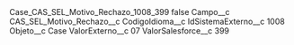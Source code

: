 <?xml version="1.0" encoding="UTF-8"?>
<CustomMetadata xmlns="http://soap.sforce.com/2006/04/metadata" xmlns:xsi="http://www.w3.org/2001/XMLSchema-instance" xmlns:xsd="http://www.w3.org/2001/XMLSchema">
    <label>Case_CAS_SEL_Motivo_Rechazo_1008_399</label>
    <protected>false</protected>
    <values>
        <field>Campo__c</field>
        <value xsi:type="xsd:string">CAS_SEL_Motivo_Rechazo__c</value>
    </values>
    <values>
        <field>CodigoIdioma__c</field>
        <value xsi:nil="true"/>
    </values>
    <values>
        <field>IdSistemaExterno__c</field>
        <value xsi:type="xsd:string">1008</value>
    </values>
    <values>
        <field>Objeto__c</field>
        <value xsi:type="xsd:string">Case</value>
    </values>
    <values>
        <field>ValorExterno__c</field>
        <value xsi:type="xsd:string">07</value>
    </values>
    <values>
        <field>ValorSalesforce__c</field>
        <value xsi:type="xsd:string">399</value>
    </values>
</CustomMetadata>
